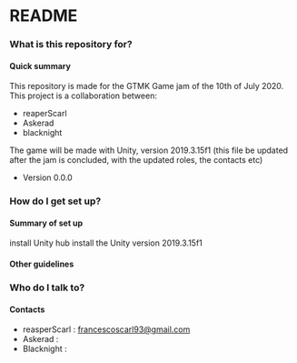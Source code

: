 # README # 

### What is this repository for? ###

#### Quick summary
This repository is made for the GTMK Game jam of the 10th of July 2020.
This project is a collaboration between: 

- reaperScarl 
- Askerad 
- blacknight

The game will be made with Unity, version 2019.3.15f1
(this file be updated after the jam is concluded, with the updated roles, the contacts etc)
* Version
0.0.0

### How do I get set up? ###

#### Summary of set up
install Unity hub
install the Unity version 2019.3.15f1

#### Other guidelines

### Who do I talk to? ###

#### Contacts

- reasperScarl : francescoscarl93@gmail.com
- Askerad  :
- Blacknight  : 